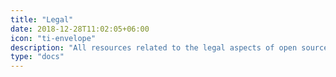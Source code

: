 ```yaml
---
title: "Legal"
date: 2018-12-28T11:02:05+06:00
icon: "ti-envelope"
description: "All resources related to the legal aspects of open source work."
type: "docs"
---
```

